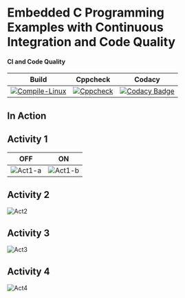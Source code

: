 # Embedded C Programming Examples with Continuous Integration and Code Quality



#### CI and Code Quality

|Build|Cppcheck|Codacy|
|:--:|:--:|:--:|
|[![Compile-Linux](https://github.com/Bharathgopal/Emb-C/actions/workflows/Compile.yml/badge.svg)](https://github.com/Bharathgopal/Emb-C/actions/workflows/Compile.yml)|[![Cppcheck](https://github.com/Bharathgopal/Emb-C/actions/workflows/CodeQulaity.yml/badge.svg)](https://github.com/Bharathgopal/Emb-C/actions/workflows/CodeQulaity.yml)|[![Codacy Badge](https://app.codacy.com/project/badge/Grade/0c116bd6deea47659a3578547d7862f7)](https://www.codacy.com/gh/Pavani123429/Emb-C/dashboard?utm_source=github.com&amp;utm_medium=referral&amp;utm_content=Pavani123429/Emb-C&amp;utm_campaign=Badge_Grade)|






## In Action

## Activity 1

|OFF|ON|
|:--:|:--:|
|![Act1-a](https://user-images.githubusercontent.com/67512847/116709262-226fe080-a9ee-11eb-8e51-c4d5a76b214d.png)|![Act1-b](https://user-images.githubusercontent.com/67512847/116709299-2bf94880-a9ee-11eb-81db-7d23a623117c.png)|

## Activity 2

![Act2](https://user-images.githubusercontent.com/67512847/116709347-34ea1a00-a9ee-11eb-89fc-d56b684b2fe1.png)

## Activity 3

![Act3](https://user-images.githubusercontent.com/67512847/116709379-3d425500-a9ee-11eb-883d-193fdc80a634.png)

## Activity 4

![Act4](https://user-images.githubusercontent.com/67512847/116709446-4af7da80-a9ee-11eb-9fde-24885f4fc76f.png)





